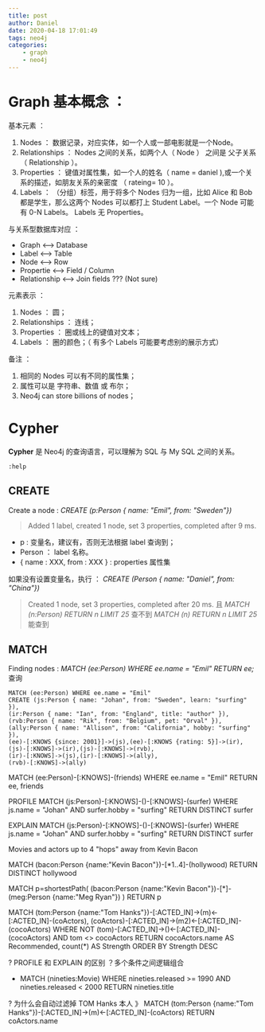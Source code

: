 ```yaml
---
title: post
author: Daniel
date: 2020-04-18 17:01:49
tags: neo4j
categories:
	- graph
	- neo4j
---
```



# Graph 基本概念 ： 

基本元素 ： 
1. Nodes ： 数据记录，对应实体，如一个人或一部电影就是一个Node。
2. Relationships ： Nodes 之间的关系，如两个人（ Node ） 之间是 父子关系 （ Relationship ）。
3. Properties ： 键值对属性集，如一个人的姓名（ name = daniel ),或一个关系的描述，如朋友关系的亲密度 （ rateing= 10 ）。
4. Labels ： （分组）标签，用于将多个 Nodes 归为一组，比如 Alice 和 Bob 都是学生，那么这两个 Nodes 可以都打上 Student Label。一个 Node 可能有 0-N Labels。 Labels 无 Properties。

与关系型数据库对应 ：
- Graph 		<--> Database
- Label 		<--> Table
- Node 			<--> Row
- Propertie 	<--> Field / Column
- Relationship 	<--> Join fields ??? (Not sure)

<!-- more  -->

元素表示 ： 
1. Nodes ：  圆；
2. Relationships ： 连线；
3. Properties ： 圈或线上的键值对文本；
4. Labels ： 圈的颜色；（ 有多个 Labels 可能要考虑别的展示方式）

备注 ： 
1. 相同的 Nodes 可以有不同的属性集；
2. 属性可以是 字符串、数值 或 布尔；
3. Neo4j can store billions of nodes；


# Cypher 

**Cypher** 是 Neo4j 的查询语言，可以理解为 SQL 与 My SQL 之间的关系。

``` cypher
:help 
```

## CREATE

Create a node : *CREATE (p:Person { name: "Emil", from: "Sweden"})*
> Added 1 label, created 1 node, set 3 properties, completed after 9 ms.

- p : 变量名，建议有，否则无法根据 label 查询到；
- Person ： label 名称。
- { name : XXX, from : XXX } : properties 属性集

如果没有设置变量名，执行 ： *CREATE (Person { name: "Daniel", from: "China"})*
> Created 1 node, set 3 properties, completed after 20 ms.
且 *MATCH (n:Person) RETURN n LIMIT 25* 查不到
*MATCH (n) RETURN n LIMIT 25* 能查到


## MATCH

Finding nodes : *MATCH (ee:Person) WHERE ee.name = "Emil" RETURN ee;*
查询

``` cypher
MATCH (ee:Person) WHERE ee.name = "Emil"
CREATE (js:Person { name: "Johan", from: "Sweden", learn: "surfing" }),
(ir:Person { name: "Ian", from: "England", title: "author" }),
(rvb:Person { name: "Rik", from: "Belgium", pet: "Orval" }),
(ally:Person { name: "Allison", from: "California", hobby: "surfing" }),
(ee)-[:KNOWS {since: 2001}]->(js),(ee)-[:KNOWS {rating: 5}]->(ir),
(js)-[:KNOWS]->(ir),(js)-[:KNOWS]->(rvb),
(ir)-[:KNOWS]->(js),(ir)-[:KNOWS]->(ally),
(rvb)-[:KNOWS]->(ally)
```


MATCH (ee:Person)-[:KNOWS]-(friends)
WHERE ee.name = "Emil" RETURN ee, friends



PROFILE MATCH (js:Person)-[:KNOWS]-()-[:KNOWS]-(surfer)
WHERE js.name = "Johan" AND surfer.hobby = "surfing"
RETURN DISTINCT surfer

EXPLAIN MATCH (js:Person)-[:KNOWS]-()-[:KNOWS]-(surfer)
WHERE js.name = "Johan" AND surfer.hobby = "surfing"
RETURN DISTINCT surfer


Movies and actors up to 4 "hops" away from Kevin Bacon

MATCH (bacon:Person {name:"Kevin Bacon"})-[*1..4]-(hollywood)
RETURN DISTINCT hollywood

MATCH p=shortestPath(
  (bacon:Person {name:"Kevin Bacon"})-[*]-(meg:Person {name:"Meg Ryan"})
)
RETURN p


MATCH (tom:Person {name:"Tom Hanks"})-[:ACTED_IN]->(m)<-[:ACTED_IN]-(coActors),
      (coActors)-[:ACTED_IN]->(m2)<-[:ACTED_IN]-(cocoActors)
WHERE NOT (tom)-[:ACTED_IN]->()<-[:ACTED_IN]-(cocoActors) AND tom <> cocoActors
RETURN cocoActors.name AS Recommended, count(*) AS Strength ORDER BY Strength DESC




? PROFILE 和 EXPLAIN 的区别
？多个条件之间逻辑组合
- MATCH (nineties:Movie) WHERE nineties.released >= 1990 AND nineties.released < 2000 RETURN nineties.title


? 为什么会自动过滤掉 TOM Hanks 本人 
》 MATCH (tom:Person {name:"Tom Hanks"})-[:ACTED_IN]->(m)<-[:ACTED_IN]-(coActors) RETURN coActors.name

